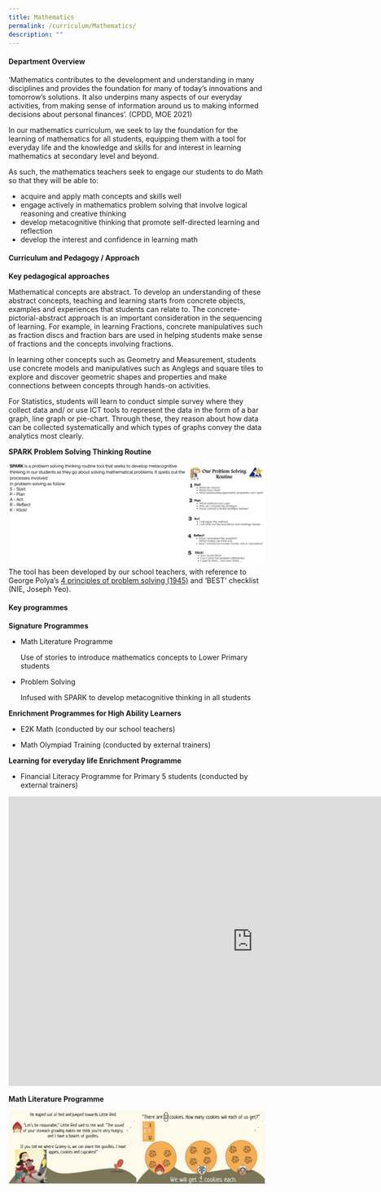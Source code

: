 ```yaml
---
title: Mathematics
permalink: /curriculum/Mathematics/
description: ""
---
```

#### **Department Overview**


‘Mathematics contributes to the development and understanding in many disciplines and provides the foundation for many of today’s innovations and tomorrow’s solutions. It also underpins many aspects of our everyday activities, from making sense of information around us to making informed decisions about personal finances’. (CPDD, MOE 2021)

  

In our mathematics curriculum, we seek to lay the foundation for the learning of mathematics for all students, equipping them with a tool for everyday life and the knowledge and skills for and interest in learning mathematics at secondary level and beyond.

  

As such, the mathematics teachers seek to engage our students to do Math so that they will be able to:

*   acquire and apply math concepts and skills well
*   engage actively in mathematics problem solving that involve logical reasoning and creative thinking
*   develop metacognitive thinking that promote self-directed learning and reflection
*   develop the interest and confidence in learning math

#### **Curriculum and Pedagogy / Approach**


**Key pedagogical approaches**

  

Mathematical concepts are abstract. To develop an understanding of these abstract concepts, teaching and learning starts from concrete objects, examples and experiences that students can relate to. The concrete-pictorial-abstract approach is an important consideration in the sequencing of learning. For example, in learning Fractions, concrete manipulatives such as fraction discs and fraction bars are used in helping students make sense of fractions and the concepts involving fractions.

  

In learning other concepts such as Geometry and Measurement, students use concrete models and manipulatives such as Anglegs and square tiles to explore and discover geometric shapes and properties and make connections between concepts through hands-on activities.

  

For Statistics, students will learn to conduct simple survey where they collect data and/ or use ICT tools to represent the data in the form of a bar graph, line graph or pie-chart. Through these, they reason about how data can be collected systematically and which types of graphs convey the data analytics most clearly.

  

**SPARK Problem Solving Thinking Routine**

![](/images/Curriculum/Mathematics/photo_6266976224467333348_w.png)
The tool has been developed by our school teachers, with reference to George Polya’s&nbsp;[4 principles of problem solving (1945)](https://www.youtube.com/watch?v=uCS7GO0fkc4)&nbsp;and ‘BEST’ checklist (NIE, Joseph Yeo).

#### **Key programmes**


**Signature Programmes**

  

*   Math Literature Programme
    
    Use of stories to introduce mathematics concepts to Lower Primary students
    

*   Problem Solving
    
    Infused with SPARK to develop metacognitive thinking in all students
    

  

**Enrichment Programmes for High Ability Learners**

  

*   E2K Math (conducted by our school teachers)

*   Math Olympiad Training (conducted by external trainers)

  

**Learning for everyday life Enrichment Programme**

  

*   Financial Literacy Programme for Primary 5 students (conducted by external trainers)

<iframe allowfullscreen="true" height="569" width="960" frameborder="0" src="https://docs.google.com/presentation/d/e/2PACX-1vSd3G_4bNCeBpee6V5RQmK7pkSxGvj9byOshaF-5kCNa2quXaDZmS58zHwb2_MLbKVT7rjhQeb8XCH2/embed?start=true&amp;loop=true&amp;delayms=3000"></iframe>

**Math Literature Programme**

![](/images/Curriculum/Mathematics/photo_6264724424653647954_w.png)